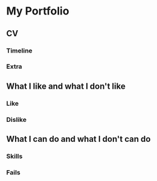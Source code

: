# My Portfolio
## CV
### Timeline
### Extra
## What I like and what I don't like
### Like
### Dislike
## What I can do and what I don't can do
### Skills
### Fails
